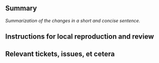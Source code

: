 ## Summary

_Summarization of the changes in a short and concise sentence._

## Instructions for local reproduction and review

## Relevant tickets, issues, et cetera
